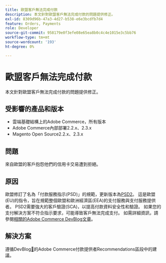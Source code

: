 ```yaml
---
title: 歐盟客戶無法完成付款
description: 本文針對歐盟客戶無法完成付款的問題提供修正。
exl-id: 8309d96b-47a3-4d27-b538-e6e3bcdfb7d4
feature: Orders, Payments
role: Developer
source-git-commit: 958179e0f3efe08e65ea8b0c4c4e1015e3c5bb76
workflow-type: tm+mt
source-wordcount: '193'
ht-degree: 0%

---
```


# 歐盟客戶無法完成付款

本文針對歐盟客戶無法完成付款的問題提供修正。

## 受影響的產品和版本

* 雲端基礎結構上的Adobe Commerce，所有版本
* Adobe Commerce內部部署2.2.x、2.3.x
* Magento Open Source2.2.x、2.3.x

## 問題

來自歐盟的客戶抱怨他們的信用卡交易遭到拒絕。

## 原因

歐盟修訂了名為「付款服務指示(PSD)」的規範，更新版本為[PSD2](https://eur-lex.europa.eu/legal-content/EN/TXT/HTML/?uri=CELEX:32015L2366&amp;from=EN)。 這是歐盟(EU)的指令，旨在規範整個歐盟和歐洲經濟區(EEA)的支付服務與支付服務提供者。 PSD2需要強大的客戶驗證(SCA)，以提高付款資料安全性和驗證。 如果您的支付解決方案不符合指示要求，可能導致客戶無法完成支付。 如需詳細資訊，請參閱[相關的Adobe Commerce DevBlog文章](https://community.magento.com/t5/Magento-DevBlog/3D-Secure-2-0-changes/ba-p/136460)。

## 解決方案

遵循DevBlog[&#128279;](https://community.magento.com/t5/Magento-DevBlog/3D-Secure-2-0-changes/ba-p/136460#recommendations)的Adobe Commerce付款提供者Recommendations區段中的建議。
